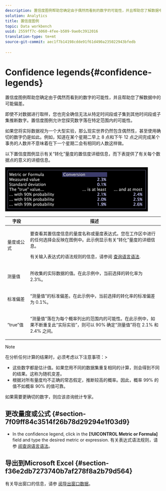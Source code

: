 ```yaml
---
description: 置信度图例帮助您确定由于偶然而看到的数字的可能性，并且帮助您了解数据中的可能偏差。
solution: Analytics
title: 置信度图例
topic: Data workbench
uuid: 2559ff7c-6060-4fee-b509-9ae0c3912016
translation-type: tm+mt
source-git-commit: aec1f7b14198cdde91f61d490a235022943bfedb

---
```



# Confidence legends{#confidence-legends}

置信度图例帮助您确定由于偶然而看到的数字的可能性，并且帮助您了解数据中的可能偏差。

即使不对数据进行取样，您也完全确信无法从特定时间段或子集到其他时间段或子集推断数字。置信度图例允许您探究数字落在特定范围内的可能性。

如果您将实际数据视为一个大型实验，那么现实世界仍然包含偶然性，甚至使用确切的数字仍是如此。例如，知道在某个星期二早上 8 点和下午 12 点之间完成某个事务的人数并不意味着在下一个星期二会有相同的人数这样做。

以下置信度图例显示有关“转化”量度的置信度详细信息，而下表提供了有关每个数据点的意义的详细信息。

![](assets/lgd_ConfidenceLegend.png)

<table id="table_387F22C7EF4E4DE9AD810D3D9204676F"> 
 <thead> 
  <tr> 
   <th colname="col1" class="entry"> 字段 </th> 
   <th colname="col2" class="entry"> 描述 </th> 
  </tr> 
 </thead>
 <tbody> 
  <tr> 
   <td colname="col1"> <p>量度或公式 </p> </td> 
   <td colname="col2"> <p>要查看其置信度信息的量度名称或量度表达式。您在工作区中进行的任何选择会反映在图例中。此示例显示有关“转化”量度的详细信息。 </p> <p>有关输入表达式的语法规则的信息，请参阅 <a href="../../../../home/c-get-started/c-qry-lang-syntx/c-qry-lang-syntx.md#concept-15d1d3f5164a47d49468c5acb7299d9f"> 查询语言语法</a>. </p> </td> 
  </tr> 
  <tr> 
   <td colname="col1"> <p>测量值 </p> </td> 
   <td colname="col2"> <p>所收集的实际数据的值。在此示例中，当前选择的转化率为 2.3%。 </p> </td> 
  </tr> 
  <tr> 
   <td colname="col1"> <p>标准偏差 </p> </td> 
   <td colname="col2"> <p>“测量值”的标准偏差。在此示例中，当前选择的转化率的标准偏差为 0.1%。 </p> </td> 
  </tr> 
  <tr> 
   <td colname="col1"> <p>“true”值 </p> </td> 
   <td colname="col2"> <p>“测量值”落在为每个概率列出的范围内的可能性。在此示例中，如果不断重复此“实际实验”，则可以 90% 确定“测量值”将在 2.1% 和 2.4% 之间。 </p> </td> 
  </tr> 
 </tbody> 
</table>

>[!NOTE]
>
>在分析任何计算的结果时，必须考虑以下注意事项：>
>* 这些数字都是估计值。如果您用不同的数据集重复相同的计算，则会得到不同的结果。这称为随机变差。
>* 根据对所有量度均不正确的常态假定，推断较高的概率。因此，概率 99% 的值不如概率 90% 的值可靠。
>
>
如果需要更确切的数字，则应该咨询统计专家。

## 更改量度或公式 {#section-7f09ff84c3514f26b78d29294e1f03d9}

* In the confidence legend, click in the **[!UICONTROL Metric or Formula]** field and type the desired metric or expression. 有关表达式语法规则，请参 [阅查询语言语法](../../../../home/c-get-started/c-qry-lang-syntx/c-qry-lang-syntx.md#concept-15d1d3f5164a47d49468c5acb7299d9f)。

## 导出到Microsoft Excel {#section-f36e2db7273740b7af278f8a2b79d564}

有关导出窗口的信息，请参 [阅导出窗口数据](../../../../home/c-get-started/c-wk-win-wksp/c-exp-win-data.md#concept-8df61d64ed434cc5a499023c44197349)。
